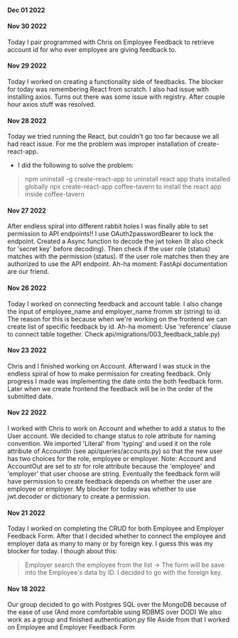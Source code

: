 #### Dec 01 2022


#### Nov 30 2022
Today I pair programmed with Chris on Employee Feedback to retrieve account id for who ever employee are giving feedback to.

#### Nov 29 2022
Today I worked on creating a functionality side of feedbacks.
The blocker for today was remembering React from scratch.  I also had issue with installing axios.   Turns out there was some issue with registry.  After couple hour axios stuff was resolved.

#### Nov 28 2022

Today we tried running the React, but couldn't go too far because we all had react issue.   For me the problem was improper installation of create-react-app.
- I did the following to solve the problem:

>npm uninstall -g create-react-app   to uninstall react app thats installed globally
>npx create-react-app coffee-tavern   to install the react app inside coffee-tavern


#### Nov 27 2022

After endless spiral into different rabbit holes I was finally able to set permission to API endpoints!! I use OAuth2passwordBearer to lock the endpoint.  Created a Async function to decode the jwt token (It also check for 'secret key' before decoding).  Then check if the user role (status) matches with the permission (status). If the user role matches then they are authorized to use the API endpoint.  Ah-ha moment:  FastApi documentation are our friend.

#### Nov 26 2022

Today I worked on connecting feedback and account table. I also change the input of employee_name and employer_name fromm str (string) to id.  The reason for this is because when we're working on the frontend we can create list of specific feedback by id.  Ah-ha moment: Use 'reference' clause to connect table together.  Check api/migrations/003_feedback_table.py)

#### Nov 23 2022

Chris and I finished working on Account.  Afterward I was stuck in the endless spiral of how to make permission for creating feedback. Only progress I made was implementing the date onto the both feedback form. Later when we create frontend the feedback will be in the order of the submitted date.

#### Nov 22 2022

I worked with Chris to work on Account and whether to add a status to the User account.  We decided to change status to role attribute for naming convention.  We imported 'Literal' from 'typing' and used it on the role attribute of AccountIn (see api/queries/accounts.py) so that the new user has two choices for the role, employee or employer.   Note: Account and AccountOut are set to str for role attribute because the 'employee' and 'employer' that user choose are string.   Eventually the feedback form will have permission to create feedback depends on whether the user are employee or employer.
My blocker for today was whether to use jwt.decoder or dictionary to create a permission.

#### Nov 21 2022

Today I worked on completing the CRUD for both Employee and Employer Feedback Form.  After that I decided whether to connect the employee and employer data as many to many or by foreign key.  I guess this was my blocker for today.
I though about this:
> Employer search the employee from the list -> The form will be save into the Employee's data by ID.
I decided to go with the foreign key.


#### Nov 18 2022

Our group decided to go with Postgres SQL over the MongoDB because of the ease of use (And more comfortable using RDBMS over DOD)
We also work as a group and finished authentication.py file
Aside from that I worked on Employee and Employer Feedback Form
